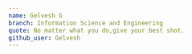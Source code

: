 ```yaml
---
name: Gelvesh G
branch: Information Science and Engineering
quote: No matter what you do,give your best shot.
github_user: Gelvesh
---
```


